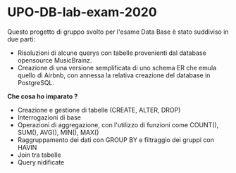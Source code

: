 # UPO-DB-lab-exam-2020

Questo progetto di gruppo svolto per l'esame Data Base è stato suddiviso in due parti:

- Risoluzioni di alcune querys con tabelle provenienti dal database opensource MusicBrainz.
- Creazione di una versione semplificata di uno schema ER che emula quello di Airbnb, con annessa la relativa creazione del database in PostgreSQL.

**Che cosa ho imparato ?**

- Creazione e gestione di tabelle (CREATE, ALTER, DROP)
- Interrogazioni di base
- Operazioni di aggregazione, con l'utilizzo di funzioni come COUNT(), SUM(), AVG(), MIN(), MAX()
- Raggruppamento dei dati con GROUP BY e filtraggio dei gruppi con HAVIN
- Join tra tabelle
- Query nidificate
